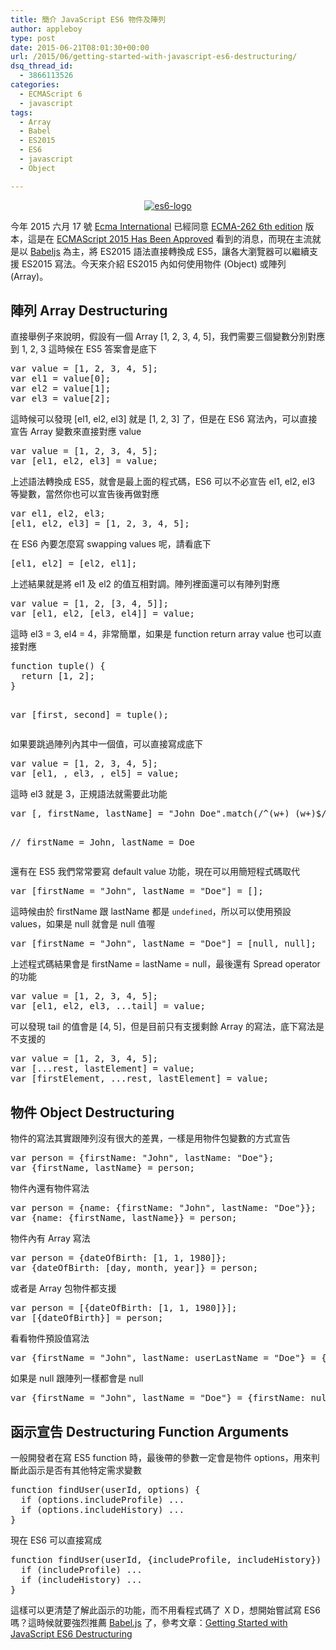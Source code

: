 ```yaml
---
title: 簡介 JavaScript ES6 物件及陣列
author: appleboy
type: post
date: 2015-06-21T08:01:30+00:00
url: /2015/06/getting-started-with-javascript-es6-destructuring/
dsq_thread_id:
  - 3866113526
categories:
  - ECMAScript 6
  - javascript
tags:
  - Array
  - Babel
  - ES2015
  - ES6
  - javascript
  - Object

---
```

<div style="margin:0 auto; text-align:center">
  <a href="https://www.flickr.com/photos/appleboy/16407404782" title="es6-logo by Bo-Yi Wu, on Flickr"><img src="https://i1.wp.com/farm8.staticflickr.com/7306/16407404782_8b9c57eab3_m.jpg?resize=240%2C240&#038;ssl=1" alt="es6-logo" data-recalc-dims="1" /></a>
</div>

今年 2015 六月 17 號 [Ecma International][1] 已經同意 [ECMA-262 6th edition][2] 版本，這是在 [ECMAScript 2015 Has Been Approved][3] 看到的消息，而現在主流就是以 [Babeljs][4] 為主，將 ES2015 語法直接轉換成 ES5，讓各大瀏覽器可以繼續支援 ES2015 寫法。今天來介紹 ES2015 內如何使用物件 (Object) 或陣列 (Array)。

<!--more-->

## 陣列 Array Destructuring

直接舉例子來說明，假設有一個 Array [1, 2, 3, 4, 5]，我們需要三個變數分別對應到 1, 2, 3 這時候在 ES5 答案會是底下

<div>
  <pre class="brush: jscript; title: ; notranslate" title="">var value = [1, 2, 3, 4, 5];
var el1 = value[0];
var el2 = value[1];
var el3 = value[2];</pre>
</div>

這時候可以發現 [el1, el2, el3] 就是 [1, 2, 3] 了，但是在 ES6 寫法內，可以直接宣告 Array 變數來直接對應 value

<div>
  <pre class="brush: jscript; title: ; notranslate" title="">var value = [1, 2, 3, 4, 5];
var [el1, el2, el3] = value;</pre>
</div>

上述語法轉換成 ES5，就會是最上面的程式碼，ES6 可以不必宣告 el1, el2, el3 等變數，當然你也可以宣告後再做對應

<div>
  <pre class="brush: jscript; title: ; notranslate" title="">var el1, el2, el3;
[el1, el2, el3] = [1, 2, 3, 4, 5];</pre>
</div>

在 ES6 內要怎麼寫 swapping values 呢，請看底下

<div>
  <pre class="brush: jscript; title: ; notranslate" title="">[el1, el2] = [el2, el1];</pre>
</div>

上述結果就是將 el1 及 el2 的值互相對調。陣列裡面還可以有陣列對應

<div>
  <pre class="brush: jscript; title: ; notranslate" title="">var value = [1, 2, [3, 4, 5]];
var [el1, el2, [el3, el4]] = value;
</pre>
</div>

這時 el3 = 3, el4 = 4，非常簡單，如果是 function return array value 也可以直接對應

<div>
  <pre class="brush: jscript; title: ; notranslate" title="">function tuple() {
  return [1, 2];
}
 
var [first, second] = tuple();</pre>
</div>

如果要跳過陣列內其中一個值，可以直接寫成底下

<div>
  <pre class="brush: jscript; title: ; notranslate" title="">var value = [1, 2, 3, 4, 5];
var [el1, , el3, , el5] = value;</pre>
</div>

這時 el3 就是 3，正規語法就需要此功能

<div>
  <pre class="brush: jscript; title: ; notranslate" title="">var [, firstName, lastName] = "John Doe".match(/^(w+) (w+)$/);

// firstName = John, lastName = Doe</pre>
</div>

還有在 ES5 我們常常要寫 default value 功能，現在可以用簡短程式碼取代

<div>
  <pre class="brush: jscript; title: ; notranslate" title="">var [firstName = "John", lastName = "Doe"] = [];</pre>
</div>

這時候由於 firstName 跟 lastName 都是 `undefined`，所以可以使用預設 values，如果是 null 就會是 null 值喔

<div>
  <pre class="brush: jscript; title: ; notranslate" title="">var [firstName = "John", lastName = "Doe"] = [null, null];</pre>
</div>

上述程式碼結果會是 firstName = lastName = null，最後還有 Spread operator 的功能

<div>
  <pre class="brush: jscript; title: ; notranslate" title="">var value = [1, 2, 3, 4, 5];
var [el1, el2, el3, ...tail] = value;
</pre>
</div>

可以發現 tail 的值會是 [4, 5]，但是目前只有支援剩餘 Array 的寫法，底下寫法是不支援的

<div>
  <pre class="brush: jscript; title: ; notranslate" title="">var value = [1, 2, 3, 4, 5];
var [...rest, lastElement] = value;
var [firstElement, ...rest, lastElement] = value;</pre>
</div>

## 物件 Object Destructuring

物件的寫法其實跟陣列沒有很大的差異，一樣是用物件包變數的方式宣告

<div>
  <pre class="brush: jscript; title: ; notranslate" title="">var person = {firstName: "John", lastName: "Doe"};
var {firstName, lastName} = person;</pre>
</div>

物件內還有物件寫法

<div>
  <pre class="brush: jscript; title: ; notranslate" title="">var person = {name: {firstName: "John", lastName: "Doe"}};
var {name: {firstName, lastName}} = person;</pre>
</div>

物件內有 Array 寫法

<div>
  <pre class="brush: jscript; title: ; notranslate" title="">var person = {dateOfBirth: [1, 1, 1980]};
var {dateOfBirth: [day, month, year]} = person;</pre>
</div>

或者是 Array 包物件都支援

<div>
  <pre class="brush: jscript; title: ; notranslate" title="">var person = [{dateOfBirth: [1, 1, 1980]}];
var [{dateOfBirth}] = person;</pre>
</div>

看看物件預設值寫法

<div>
  <pre class="brush: jscript; title: ; notranslate" title="">var {firstName = "John", lastName: userLastName = "Doe"} = {};</pre>
</div>

如果是 null 跟陣列一樣都會是 null

<div>
  <pre class="brush: jscript; title: ; notranslate" title="">var {firstName = "John", lastName = "Doe"} = {firstName: null, lastName: null};</pre>
</div>

## 函示宣告 Destructuring Function Arguments

一般開發者在寫 ES5 function 時，最後帶的參數一定會是物件 options，用來判斷此函示是否有其他特定需求變數

<div>
  <pre class="brush: jscript; title: ; notranslate" title="">function findUser(userId, options) {
  if (options.includeProfile) ...
  if (options.includeHistory) ...
}</pre>
</div>

現在 ES6 可以直接寫成

<div>
  <pre class="brush: jscript; title: ; notranslate" title="">function findUser(userId, {includeProfile, includeHistory}) {
  if (includeProfile) ...
  if (includeHistory) ...
}</pre>
</div>

這樣可以更清楚了解此函示的功能，而不用看程式碼了 ＸＤ，想開始嘗試寫 ES6 嗎？這時候就要強烈推薦 [Babel.js][4] 了，參考文章：[Getting Started with JavaScript ES6 Destructuring][5]

 [1]: http://www.ecma-international.org/
 [2]: http://www.ecma-international.org/publications/standards/Ecma-262.htm
 [3]: http://www.infoq.com/news/2015/06/ecmascript-2015-es6
 [4]: https://babeljs.io
 [5]: https://strongloop.com/strongblog/getting-started-with-javascript-es6-destructuring
